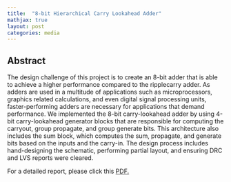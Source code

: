 ```yaml
---
title:  "8-bit Hierarchical Carry Lookahead Adder"
mathjax: true
layout: post
categories: media
---
```


## Abstract

The design challenge of this project is to create an 8-bit adder that is able to achieve a higher performance compared to the ripplecarry adder. As adders are used in a multitude of applications such as microprocessors, graphics related calculations, and even digital signal processing units, faster-performing adders are necessary for applications that demand performance. We implemented the 8-bit carry-lookahead adder by using 4-bit carry-lookahead generator blocks that are responsible for computing the carryout, group propagate, and group generate bits. This architecture also includes the sum block, which computes the sum, propagate, and generate bits based on the inputs and the carry-in. The design process includes hand-designing the schematic, performing partial layout, and ensuring DRC and LVS reports were cleared.
 
For a detailed report, please click this [PDF.](https://mahonda.github.io/assets/pdfs/8bitadder_finalreport.pdf)



